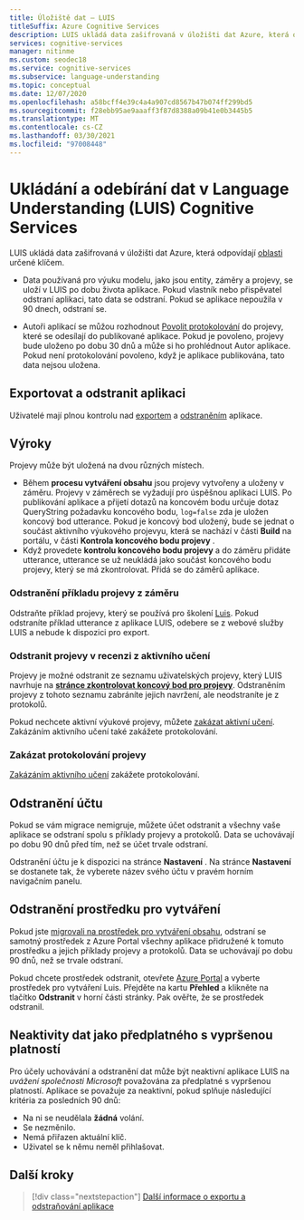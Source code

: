 ```yaml
---
title: Úložiště dat – LUIS
titleSuffix: Azure Cognitive Services
description: LUIS ukládá data zašifrovaná v úložišti dat Azure, která odpovídají oblasti určené klíčem.
services: cognitive-services
manager: nitinme
ms.custom: seodec18
ms.service: cognitive-services
ms.subservice: language-understanding
ms.topic: conceptual
ms.date: 12/07/2020
ms.openlocfilehash: a58bcff4e39c4a4a907cd8567b47b074ff299bd5
ms.sourcegitcommit: f28ebb95ae9aaaff3f87d8388a09b41e0b3445b5
ms.translationtype: MT
ms.contentlocale: cs-CZ
ms.lasthandoff: 03/30/2021
ms.locfileid: "97008448"
---
```

# <a name="data-storage-and-removal-in-language-understanding-luis-cognitive-services"></a>Ukládání a odebírání dat v Language Understanding (LUIS) Cognitive Services

LUIS ukládá data zašifrovaná v úložišti dat Azure, která odpovídají [oblasti](luis-reference-regions.md) určené klíčem. 

* Data používaná pro výuku modelu, jako jsou entity, záměry a projevy, se uloží v LUIS po dobu života aplikace. Pokud vlastník nebo přispěvatel odstraní aplikaci, tato data se odstraní. Pokud se aplikace nepoužila v 90 dnech, odstraní se. 

* Autoři aplikací se můžou rozhodnout [Povolit protokolování](luis-how-to-review-endpoint-utterances.md#log-user-queries-to-enable-active-learning) do projevy, které se odesílají do publikované aplikace. Pokud je povoleno, projevy bude uloženo po dobu 30 dnů a může si ho prohlédnout Autor aplikace. Pokud není protokolování povoleno, když je aplikace publikována, tato data nejsou uložena.

## <a name="export-and-delete-app"></a>Exportovat a odstranit aplikaci
Uživatelé mají plnou kontrolu nad [exportem](luis-how-to-start-new-app.md#export-app) a [odstraněním](luis-how-to-start-new-app.md#delete-app) aplikace. 

## <a name="utterances"></a>Výroky

Projevy může být uložená na dvou různých místech. 

* Během **procesu vytváření obsahu** jsou projevy vytvořeny a uloženy v záměru. Projevy v záměrech se vyžadují pro úspěšnou aplikaci LUIS. Po publikování aplikace a přijetí dotazů na koncovém bodu určuje dotaz QueryString požadavku koncového bodu, `log=false` zda je uložen koncový bod utterance. Pokud je koncový bod uložený, bude se jednat o součást aktivního výukového projevyu, která se nachází v části **Build** na portálu, v části **Kontrola koncového bodu projevy** . 
* Když provedete **kontrolu koncového bodu projevy** a do záměru přidáte utterance, utterance se už neukládá jako součást koncového bodu projevy, který se má zkontrolovat. Přidá se do záměrů aplikace. 

<a name="utterances-in-an-intent"></a>

### <a name="delete-example-utterances-from-an-intent"></a>Odstranění příkladu projevy z záměru

Odstraňte příklad projevy, který se používá pro školení [Luis](luis-reference-regions.md). Pokud odstraníte příklad utterance z aplikace LUIS, odebere se z webové služby LUIS a nebude k dispozici pro export.

<a name="utterances-in-review"></a>

### <a name="delete-utterances-in-review-from-active-learning"></a>Odstranit projevy v recenzi z aktivního učení

Projevy je možné odstranit ze seznamu uživatelských projevy, který LUIS navrhuje na **[stránce zkontrolovat koncový bod pro projevy](luis-how-to-review-endpoint-utterances.md)**. Odstraněním projevy z tohoto seznamu zabráníte jejich navržení, ale neodstraníte je z protokolů.

Pokud nechcete aktivní výukové projevy, můžete [zakázat aktivní učení](luis-how-to-review-endpoint-utterances.md#disable-active-learning). Zakázáním aktivního učení také zakážete protokolování.

### <a name="disable-logging-utterances"></a>Zakázat protokolování projevy
[Zakázáním aktivního učení](luis-how-to-review-endpoint-utterances.md#disable-active-learning) zakážete protokolování.


<a name="accounts"></a>

## <a name="delete-an-account"></a>Odstranění účtu
Pokud se vám migrace nemigruje, můžete účet odstranit a všechny vaše aplikace se odstraní spolu s příklady projevy a protokolů. Data se uchovávají po dobu 90 dnů před tím, než se účet trvale odstraní.

Odstranění účtu je k dispozici na stránce **Nastavení** . Na stránce **Nastavení** se dostanete tak, že vyberete název svého účtu v pravém horním navigačním panelu.

## <a name="delete-an-authoring-resource"></a>Odstranění prostředku pro vytváření
Pokud jste [migrovali na prostředek pro vytváření obsahu](./luis-migration-authoring.md), odstraní se samotný prostředek z Azure Portal všechny aplikace přidružené k tomuto prostředku a jejich příklady projevy a protokolů. Data se uchovávají po dobu 90 dnů, než se trvale odstraní.    

Pokud chcete prostředek odstranit, otevřete [Azure Portal](https://ms.portal.azure.com/#home) a vyberte prostředek pro vytváření Luis. Přejděte na kartu **Přehled** a klikněte na tlačítko **Odstranit** v horní části stránky. Pak ověřte, že se prostředek odstranil. 

## <a name="data-inactivity-as-an-expired-subscription"></a>Neaktivity dat jako předplatného s vypršenou platností
Pro účely uchovávání a odstranění dat může být neaktivní aplikace LUIS na _uvážení společnosti Microsoft_ považována za předplatné s vypršenou platností. Aplikace se považuje za neaktivní, pokud splňuje následující kritéria za posledních 90 dnů: 

* Na ni se neudělala **žádná** volání.
* Se nezměnilo.
* Nemá přiřazen aktuální klíč.
* Uživatel se k němu neměl přihlašovat.

## <a name="next-steps"></a>Další kroky

> [!div class="nextstepaction"]
> [Další informace o exportu a odstraňování aplikace](luis-how-to-start-new-app.md)